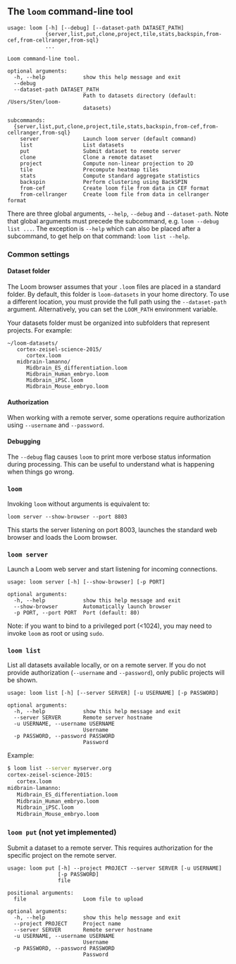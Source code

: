 
## The `loom` command-line tool

```
usage: loom [-h] [--debug] [--dataset-path DATASET_PATH]
            {server,list,put,clone,project,tile,stats,backspin,from-cef,from-cellranger,from-sql}
            ...

Loom command-line tool.

optional arguments:
  -h, --help            show this help message and exit
  --debug
  --dataset-path DATASET_PATH
                        Path to datasets directory (default: /Users/Sten/loom-
                        datasets)

subcommands:
  {server,list,put,clone,project,tile,stats,backspin,from-cef,from-cellranger,from-sql}
    server              Launch loom server (default command)
    list                List datasets
    put                 Submit dataset to remote server
    clone               Clone a remote dataset
    project             Compute non-linear projection to 2D
    tile                Precompute heatmap tiles
    stats               Compute standard aggregate statistics
    backspin            Perform clustering using BackSPIN
    from-cef            Create loom file from data in CEF format
    from-cellranger     Create loom file from data in cellranger format
```

There are three global arguments, `--help`, `--debug` and `--dataset-path`. Note that global arguments
must precede the subcommand, e.g. `loom --debug list ...`. The exception is `--help` which can also be
placed after a subcommand, to get help on that command: `loom list --help`.

### Common settings

#### Dataset folder

The Loom browser assumes that your `.loom` files are placed in a standard folder. By default, this 
folder is `loom-datasets` in your home directory. To use a different location, you must provide 
the full path using the `--dataset-path` argument. Alternatively, you can set the `LOOM_PATH` environment
variable.

Your datasets folder must be organized into subfolders that represent projects. For example:

```
~/loom-datasets/
   cortex-zeisel-science-2015/
      cortex.loom
   midbrain-lamanno/
      Midbrain_ES_differentiation.loom
      Midbrain_Human_embryo.loom
      Midbrain_iPSC.loom
      Midbrain_Mouse_embryo.loom
```

#### Authorization

When working with a remote server, some operations require authorization using `--username` and `--password`. 

#### Debugging

The `--debug` flag causes `loom` to print more verbose status information during processing. This can be useful
to understand what is happening when things go wrong.  

### `loom`

Invoking `loom` without arguments is equivalent to:

```
loom server --show-browser --port 8803
``` 

This starts the server listening on port 8003, launches the standard web browser and loads the Loom browser. 

### `loom server`

Launch a Loom web server and start listening for incoming connections.

```
usage: loom server [-h] [--show-browser] [-p PORT]

optional arguments:
  -h, --help            show this help message and exit
  --show-browser        Automatically launch browser
  -p PORT, --port PORT  Port (default: 80)
```

Note: if you want to bind to a privileged port (<1024), you may need to invoke `loom` as root or using `sudo`.

### `loom list`

List all datasets available locally, or on a remote server. If you do not provide authorization (`--username` and 
`--password`), only public projects will be shown.

```
usage: loom list [-h] [--server SERVER] [-u USERNAME] [-p PASSWORD]

optional arguments:
  -h, --help            show this help message and exit
  --server SERVER       Remote server hostname
  -u USERNAME, --username USERNAME
                        Username
  -p PASSWORD, --password PASSWORD
                        Password
```

Example:

```bash
$ loom list --server myserver.org
cortex-zeisel-science-2015:
   cortex.loom
midbrain-lamanno:
   Midbrain_ES_differentiation.loom
   Midbrain_Human_embryo.loom
   Midbrain_iPSC.loom
   Midbrain_Mouse_embryo.loom
```

### `loom put` (**not yet implemented**)

Submit a dataset to a remote server. This requires authorization for the specific project on
the remote server.

```
usage: loom put [-h] --project PROJECT --server SERVER [-u USERNAME]
                [-p PASSWORD]
                file

positional arguments:
  file                  Loom file to upload

optional arguments:
  -h, --help            show this help message and exit
  --project PROJECT     Project name
  --server SERVER       Remote server hostname
  -u USERNAME, --username USERNAME
                        Username
  -p PASSWORD, --password PASSWORD
                        Password
```